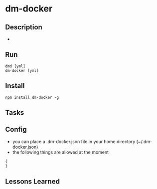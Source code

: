 # dm-docker

## Description
*

## Run
```
dmd [yml]
dm-docker [yml]
```

## Install

```
npm install dm-docker -g
```

## Tasks

## Config
* you can place a .dm-docker.json file in your home directory (~/.dm-docker.json)
* the following things are allowed at the moment
```javascript
{
}
```

## Lessons Learned
